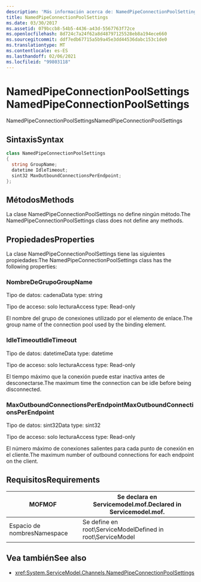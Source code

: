 ```yaml
---
description: 'Más información acerca de: NamedPipeConnectionPoolSettings'
title: NamedPipeConnectionPoolSettings
ms.date: 03/30/2017
ms.assetid: 079bccb8-54b5-4436-a43d-5567763f72ce
ms.openlocfilehash: 8d724c7a24f62a8d48797125528eb8a194ece660
ms.sourcegitcommit: ddf7edb67715a5b9a45e3dd44536dabc153c1de0
ms.translationtype: MT
ms.contentlocale: es-ES
ms.lasthandoff: 02/06/2021
ms.locfileid: "99803118"
---
```

# <a name="namedpipeconnectionpoolsettings"></a><span data-ttu-id="8df17-103">NamedPipeConnectionPoolSettings</span><span class="sxs-lookup"><span data-stu-id="8df17-103">NamedPipeConnectionPoolSettings</span></span>

<span data-ttu-id="8df17-104">NamedPipeConnectionPoolSettings</span><span class="sxs-lookup"><span data-stu-id="8df17-104">NamedPipeConnectionPoolSettings</span></span>  
  
## <a name="syntax"></a><span data-ttu-id="8df17-105">Sintaxis</span><span class="sxs-lookup"><span data-stu-id="8df17-105">Syntax</span></span>  
  
```csharp
class NamedPipeConnectionPoolSettings  
{  
  string GroupName;  
  datetime IdleTimeout;  
  sint32 MaxOutboundConnectionsPerEndpoint;  
};  
```  
  
## <a name="methods"></a><span data-ttu-id="8df17-106">Métodos</span><span class="sxs-lookup"><span data-stu-id="8df17-106">Methods</span></span>  

 <span data-ttu-id="8df17-107">La clase NamedPipeConnectionPoolSettings no define ningún método.</span><span class="sxs-lookup"><span data-stu-id="8df17-107">The NamedPipeConnectionPoolSettings class does not define any methods.</span></span>  
  
## <a name="properties"></a><span data-ttu-id="8df17-108">Propiedades</span><span class="sxs-lookup"><span data-stu-id="8df17-108">Properties</span></span>  

 <span data-ttu-id="8df17-109">La clase NamedPipeConnectionPoolSettings tiene las siguientes propiedades:</span><span class="sxs-lookup"><span data-stu-id="8df17-109">The NamedPipeConnectionPoolSettings class has the following properties:</span></span>  
  
### <a name="groupname"></a><span data-ttu-id="8df17-110">NombreDeGrupo</span><span class="sxs-lookup"><span data-stu-id="8df17-110">GroupName</span></span>  

 <span data-ttu-id="8df17-111">Tipo de datos: cadena</span><span class="sxs-lookup"><span data-stu-id="8df17-111">Data type: string</span></span>  
  
 <span data-ttu-id="8df17-112">Tipo de acceso: solo lectura</span><span class="sxs-lookup"><span data-stu-id="8df17-112">Access type: Read-only</span></span>  
  
 <span data-ttu-id="8df17-113">El nombre del grupo de conexiones utilizado por el elemento de enlace.</span><span class="sxs-lookup"><span data-stu-id="8df17-113">The group name of the connection pool used by the binding element.</span></span>  
  
### <a name="idletimeout"></a><span data-ttu-id="8df17-114">IdleTimeout</span><span class="sxs-lookup"><span data-stu-id="8df17-114">IdleTimeout</span></span>  

 <span data-ttu-id="8df17-115">Tipo de datos: datetime</span><span class="sxs-lookup"><span data-stu-id="8df17-115">Data type: datetime</span></span>  
  
 <span data-ttu-id="8df17-116">Tipo de acceso: solo lectura</span><span class="sxs-lookup"><span data-stu-id="8df17-116">Access type: Read-only</span></span>  
  
 <span data-ttu-id="8df17-117">El tiempo máximo que la conexión puede estar inactiva antes de desconectarse.</span><span class="sxs-lookup"><span data-stu-id="8df17-117">The maximum time the connection can be idle before being disconnected.</span></span>  
  
### <a name="maxoutboundconnectionsperendpoint"></a><span data-ttu-id="8df17-118">MaxOutboundConnectionsPerEndpoint</span><span class="sxs-lookup"><span data-stu-id="8df17-118">MaxOutboundConnectionsPerEndpoint</span></span>  

 <span data-ttu-id="8df17-119">Tipo de datos: sint32</span><span class="sxs-lookup"><span data-stu-id="8df17-119">Data type: sint32</span></span>  
  
 <span data-ttu-id="8df17-120">Tipo de acceso: solo lectura</span><span class="sxs-lookup"><span data-stu-id="8df17-120">Access type: Read-only</span></span>  
  
 <span data-ttu-id="8df17-121">El número máximo de conexiones salientes para cada punto de conexión en el cliente.</span><span class="sxs-lookup"><span data-stu-id="8df17-121">The maximum number of outbound connections for each endpoint on the client.</span></span>  
  
## <a name="requirements"></a><span data-ttu-id="8df17-122">Requisitos</span><span class="sxs-lookup"><span data-stu-id="8df17-122">Requirements</span></span>  
  
|<span data-ttu-id="8df17-123">MOF</span><span class="sxs-lookup"><span data-stu-id="8df17-123">MOF</span></span>|<span data-ttu-id="8df17-124">Se declara en Servicemodel.mof.</span><span class="sxs-lookup"><span data-stu-id="8df17-124">Declared in Servicemodel.mof.</span></span>|  
|---------|-----------------------------------|  
|<span data-ttu-id="8df17-125">Espacio de nombres</span><span class="sxs-lookup"><span data-stu-id="8df17-125">Namespace</span></span>|<span data-ttu-id="8df17-126">Se define en root\ServiceModel</span><span class="sxs-lookup"><span data-stu-id="8df17-126">Defined in root\ServiceModel</span></span>|  
  
## <a name="see-also"></a><span data-ttu-id="8df17-127">Vea también</span><span class="sxs-lookup"><span data-stu-id="8df17-127">See also</span></span>

- <xref:System.ServiceModel.Channels.NamedPipeConnectionPoolSettings>
